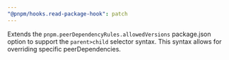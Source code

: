 ```yaml
---
"@pnpm/hooks.read-package-hook": patch
---
```


Extends the `pnpm.peerDependencyRules.allowedVersions` package.json option to support the
`parent>child` selector syntax. This syntax allows for overriding specific peerDependencies.
